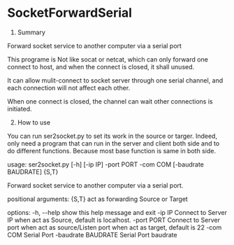 # SocketForwardSerial
1. Summary

Forward socket service to another computer via a serial port

This programe is Not like socat or netcat, which can only forward one connect to host, and when the connect is closed, it shall unused.

It can allow mulit-connect to socket server through one serial channel, and each connection will not affect each other.

When one connect is closed, the channel can wait other connections is initiated.

2. How to use

You can run ser2socket.py to set its work in the source or targer. Indeed, only need a program that can run in the server and client both side and to do different functions. Because most base function is same in both side.

usage: ser2socket.py [-h] [-ip IP] -port PORT -com COM [-baudrate BAUDRATE] {S,T}

Forward socket service to another computer via a serial port.

positional arguments:
  {S,T}               act as forwarding Source or Target

options:
  -h, --help          show this help message and exit
  -ip IP              Connect to Server IP when act as Source, default is localhost.
  -port PORT          Connect to Server port when act as source/Listen port when act as target, default is 22
  -com COM            Serial Port
  -baudrate BAUDRATE  Serial Port baudrate
